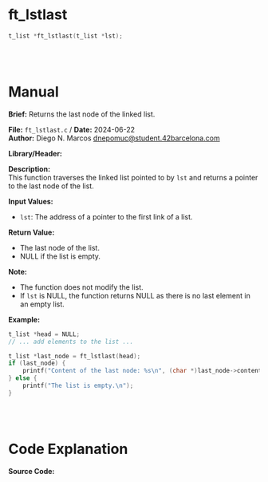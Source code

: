 # ft_lstlast
``` c
t_list *ft_lstlast(t_list *lst);
```
<br>
<br>

# Manual
**Brief:**
Returns the last node of the linked list.

**File:** `ft_lstlast.c` / **Date:** 2024-06-22  
**Author:** Diego N. Marcos <dnepomuc@student.42barcelona.com>

**Library/Header:**



**Description:**  
This function traverses the linked list pointed to by `lst` and returns a pointer to the last node of the list.

**Input Values:**  
* `lst`: The address of a pointer to the first link of a list.

**Return Value:**  
* The last node of the list.
* NULL if the list is empty.

**Note:**
- The function does not modify the list.
- If `lst` is NULL, the function returns NULL as there is no last element in an empty list.

**Example:**  
```c
t_list *head = NULL;
// ... add elements to the list ...

t_list *last_node = ft_lstlast(head);
if (last_node) {
    printf("Content of the last node: %s\n", (char *)last_node->content);
} else {
    printf("The list is empty.\n");
}
```

<br>
<br>

# Code Explanation
**Source Code:**
``` C


```